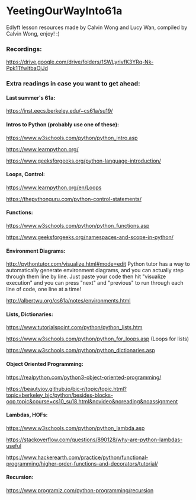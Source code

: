 # YeetingOurWayInto61a
Edlyft lesson resources made by Calvin Wong and Lucy Wan, compiled by Calvin Wong, enjoy! :)

### Recordings:

https://drive.google.com/drive/folders/1SWLyrivfK3YRq-Nk-Ppk1TfwItbaOjJd

### Extra readings in case you want to get ahead:

#### Last summer's 61a:

https://inst.eecs.berkeley.edu/~cs61a/su19/


#### Intros to Python (probably use one of these):

https://www.w3schools.com/python/python_intro.asp

https://www.learnpython.org/

https://www.geeksforgeeks.org/python-language-introduction/


#### Loops, Control:

https://www.learnpython.org/en/Loops

https://thepythonguru.com/python-control-statements/


#### Functions:

https://www.w3schools.com/python/python_functions.asp

https://www.geeksforgeeks.org/namespaces-and-scope-in-python/


#### Environment Diagrams:

http://pythontutor.com/visualize.html#mode=edit
Python tutor has a way to automatically generate environment diagrams, and you can actually step through them line by line. Just paste your code then hit "visualize execution" and you can press "next" and "previous" to run through each line of code, one line at a time!

http://albertwu.org/cs61a/notes/environments.html


#### Lists, Dictionaries:

https://www.tutorialspoint.com/python/python_lists.htm

https://www.w3schools.com/python/python_for_loops.asp (Loops for lists)

https://www.w3schools.com/python/python_dictionaries.asp


#### Object Oriented Programming:

https://realpython.com/python3-object-oriented-programming/

https://beautyjoy.github.io/bjc-r/topic/topic.html?topic=berkeley_bjc/python/besides-blocks-oop.topic&course=cs10_su18.html&novideo&noreading&noassignment


#### Lambdas, HOFs:

https://www.w3schools.com/python/python_lambda.asp

https://stackoverflow.com/questions/890128/why-are-python-lambdas-useful

https://www.hackerearth.com/practice/python/functional-programming/higher-order-functions-and-decorators/tutorial/


#### Recursion:

https://www.programiz.com/python-programming/recursion
